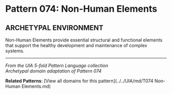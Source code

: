 # Pattern 074: Non-Human Elements

## ARCHETYPAL ENVIRONMENT

Non-Human Elements provide essential structural and functional elements that support the healthy development and maintenance of complex systems.

---

*From the UIA 5-fold Pattern Language collection*  
*Archetypal domain adaptation of Pattern 074*

**Related Patterns**: [View all domains for this pattern](../../UIA/md/T074 Non-Human Elements.md)